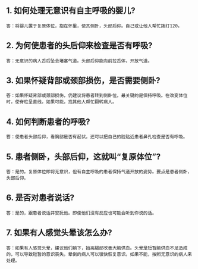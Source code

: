 ## 1. 如何处理无意识有自主呼吸的婴儿?

    答：将婴儿置于复原体位，抱在怀里，使其侧卧，头部后仰。自己或让他人帮忙拨打120。

## 2. 为何使患者的头后仰来检查是否有呼吸?

    答：无意识的病人舌后坠会堵塞气道。头部后仰能向前拉舌体，开放气道。

## 3. 如果怀疑背部或颈部损伤，是否需要侧卧?

    答：如果怀疑背部或颈部损伤，仍建议将患者转到侧卧位。最关键的是保持呼吸。在改变体位时，使脊柱呈直线。如果可能，找其他人帮忙翻转病人。

## 4. 如何判断患者的呼吸?

    答：使患者头部后仰，看胸部是否有起伏。还可以把自己的脸贴近患者鼻孔检查是否有呼吸。

## 5. 患者侧卧，头部后仰，这就叫“复原体位”?

    答：是的。复原体位即将无意识，但有自主呼吸的患者保持气道开放的姿势。要点是患者侧卧，头部后仰。

## 6. 是否对患者说话?

    答：是的，跟患者说话并安抚他。即使他们没有反应也可能会听到你说的话。

## 7. 如果有人感觉头晕该怎么办?

    答：如果有人感觉头晕，建议他们躺下，抬高腿部改善大脑供血。头晕是短暂脑供血不足造成的，可以导致短暂的意识丧失。晕倒的病人可以很快恢复意识。如果不能，按照无意识的病人来处理。